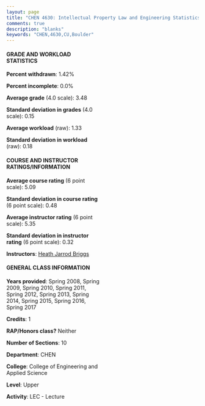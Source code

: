 ```yaml
---
layout: page
title: "CHEN 4630: Intellectual Property Law and Engineering Statistics"
comments: true
description: "blanks"
keywords: "CHEN,4630,CU,Boulder"
---
```

<head>
<script src="https://ajax.googleapis.com/ajax/libs/jquery/2.1.3/jquery.min.js"></script>
<script src="https://dl.dropboxusercontent.com/s/pc42nxpaw1ea4o9/highcharts.js?dl=0"></script>
<!-- <script src="../assets/js/highcharts.js"></script> -->
<style type="text/css">@font-face {
	font-family: "Bebas Neue";
	src: url(https://www.filehosting.org/file/details/544349/BebasNeue Regular.otf) format("opentype");
	}
	h1.Bebas { 
		font-family: "Bebas Neue", Verdana, Tahoma;
	}
</style>
</head>
<body>
	<div id="container" style="float: right; width: 45%; height: 88%; margin-left: 2.5%; margin-right: 2.5%;"></div>
	<script language="JavaScript">
		$(document).ready(function() {
		var chart = {type: 'column'};
		var title = {text: 'Grade Distribution'};
		var xAxis = {categories: ['A','B','C','D','F'],crosshair: true};
		var yAxis = {min: 0,title: {text: 'Percentage'}};
		var tooltip = {headerFormat: '<center><b><span style="font-size:20px">{point.key}</span></b></center>',
		               pointFormat: '<td style="padding:0"><b>{point.y:.1f}%</b></td>',
		               footerFormat: '</table>',shared: true,useHTML: true};
		var plotOptions = {column: {pointPadding: 0.0,borderWidth: 0}};  
		var credits = {enabled: false};var series= [{name: 'Percent',data: [59.1,32.8,6.99,1.1,0.0,]}];
		var json = {};
		json.chart = chart;
		json.title = title;
		json.tooltip = tooltip;
		json.xAxis = xAxis;
		json.yAxis = yAxis;  
		json.series = series;
		json.plotOptions = plotOptions;  
		json.credits = credits;
		$('#container').highcharts(json);
	});
	</script>
</body>
			   
#### GRADE AND WORKLOAD STATISTICS

**Percent withdrawn**: 1.42%

**Percent incomplete**: 0.0%

**Average grade** (4.0 scale): 3.48

**Standard deviation in grades** (4.0 scale): 0.15

**Average workload** (raw): 1.33

**Standard deviation in workload** (raw): 0.18

#### COURSE AND INSTRUCTOR RATINGS/INFORMATION

**Average course rating** (6 point scale): 5.09

**Standard deviation in course rating** (6 point scale): 0.48

**Average instructor rating** (6 point scale): 5.35

**Standard deviation in instructor rating** (6 point scale): 0.32

**Instructors**: <a href='../../instructors/Heath_Jarrod_Briggs'>Heath Jarrod Briggs</a>

#### GENERAL CLASS INFORMATION

**Years provided**: Spring 2008, Spring 2009, Spring 2010, Spring 2011, Spring 2012, Spring 2013, Spring 2014, Spring 2015, Spring 2016, Spring 2017

**Credits**: 1

**RAP/Honors class?** Neither

**Number of Sections**: 10

**Department**: CHEN

**College**: College of Engineering and Applied Science

**Level**: Upper

**Activity**: LEC - Lecture
